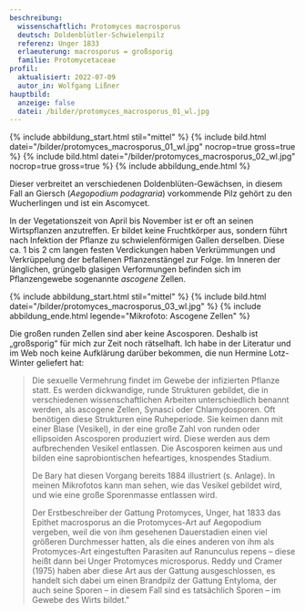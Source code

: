 ```yaml
---
beschreibung:
  wissenschaftlich: Protomyces macrosporus
  deutsch: Doldenblütler-Schwielenpilz
  referenz: Unger 1833
  erlaeuterung: macrosporus = großsporig
  familie: Protomycetaceae
profil:
  aktualisiert: 2022-07-09
  autor_in: Wolfgang Lißner
hauptbild:
  anzeige: false
  datei: /bilder/protomyces_macrosporus_01_wl.jpg
---
```

{% include abbildung_start.html stil="mittel" %}
{% include bild.html datei="/bilder/protomyces_macrosporus_01_wl.jpg" nocrop=true gross=true %}
{% include bild.html datei="/bilder/protomyces_macrosporus_02_wl.jpg" nocrop=true gross=true %}
{% include abbildung_ende.html %}

Dieser verbreitet an verschiedenen Doldenblüten-Gewächsen, in diesem Fall an Giersch (*Aegopodium podagraria*) vorkommende Pilz gehört zu den Wucherlingen und ist ein Ascomycet.

In der Vegetationszeit von April bis November ist er oft an seinen Wirtspflanzen anzutreffen. Er bildet keine Fruchtkörper aus, sondern führt nach Infektion der Pflanze zu schwielenförmigen Gallen derselben. Diese ca. 1 bis 2 cm langen festen Verdickungen haben Verkrümmungen und Verkrüppelung der befallenen Pflanzenstängel zur Folge. Im Inneren der länglichen, grüngelb glasigen Verformungen befinden sich im Pflanzengewebe sogenannte *ascogene* Zellen.

{% include abbildung_start.html stil="mittel" %}
{% include bild.html datei="/bilder/protomyces_macrosporus_03_wl.jpg" %}
{% include abbildung_ende.html legende="Mikrofoto: Ascogene Zellen" %}

Die großen runden Zellen sind aber keine Ascosporen. Deshalb ist „großsporig“ für mich zur Zeit noch rätselhaft. Ich habe in der Literatur und im Web noch keine Aufklärung darüber bekommen, die nun Hermine Lotz-Winter geliefert hat:

> Die sexuelle Vermehrung findet im Gewebe der infizierten Pflanze statt. Es werden dickwandige, runde Strukturen gebildet, die in verschiedenen wissenschaftlichen Arbeiten unterschiedlich benannt werden, als ascogene Zellen, Synasci oder Chlamydosporen. Oft benötigen diese Strukturen eine Ruheperiode. Sie keimen dann mit einer Blase (Vesikel), in der eine große Zahl von runden oder ellipsoiden Ascosporen produziert wird. Diese werden aus dem aufbrechenden Vesikel entlassen. Die Ascosporen keimen aus und bilden eine saprobiontischen hefeartiges, knospendes Stadium.
>
> De Bary hat diesen Vorgang bereits 1884 illustriert (s. Anlage). In meinen Mikrofotos kann man sehen, wie das Vesikel gebildet wird, und wie eine große Sporenmasse entlassen wird.
>
> Der Erstbeschreiber der Gattung Protomyces, Unger, hat 1833 das Epithet macrosporus an die Protomyces-Art auf Aegopodium vergeben, weil die von ihm gesehenen Dauerstadien einen viel größeren Durchmesser hatten, als die eines anderen von ihm als Protomyces-Art eingestuften Parasiten auf Ranunculus repens – diese heißt dann bei Unger Protomyces microsporus. Reddy und Cramer (1975) haben aber diese Art aus der Gattung ausgeschlossen, es handelt sich dabei um einen Brandpilz der Gattung Entyloma, der auch seine Sporen – in diesem Fall sind es tatsächlich Sporen – im Gewebe des Wirts bildet."